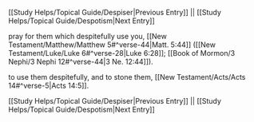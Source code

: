 [[Study Helps/Topical Guide/Despiser|Previous Entry]]  ||  [[Study Helps/Topical Guide/Despotism|Next Entry]]

 pray for them which despitefully use you, [[New Testament/Matthew/Matthew 5#^verse-44|Matt. 5:44]] ([[New Testament/Luke/Luke 6#^verse-28|Luke 6:28]]; [[Book of Mormon/3 Nephi/3 Nephi 12#^verse-44|3 Ne. 12:44]]).

 to use them despitefully, and to stone them, [[New Testament/Acts/Acts 14#^verse-5|Acts 14:5]].

[[Study Helps/Topical Guide/Despiser|Previous Entry]]  ||  [[Study Helps/Topical Guide/Despotism|Next Entry]]